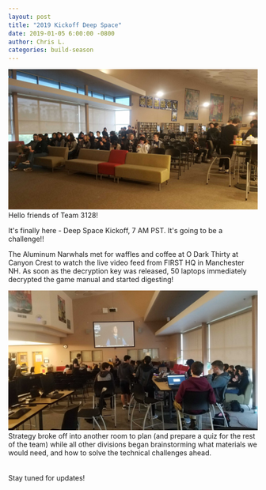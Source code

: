 ```yaml
---
layout: post
title: "2019 Kickoff Deep Space"
date: 2019-01-05 6:00:00 -0800
author: Chris L.
categories: build-season
---
```

<img src="/assets/Kickoff_1.jpg" class="leftimage">
Hello friends of Team 3128!

It's finally here - Deep Space Kickoff, 7 AM PST.  It's going to be a challenge!!

The Aluminum Narwhals met for waffles and coffee at O Dark Thirty at Canyon Crest to watch the live video feed from FIRST HQ in Manchester NH.  As soon as the decryption key was released, 50 laptops immediately decrypted the game manual and started digesting!  

<img src="/assets/Kickoff_2.jpg" class="rightimage">
Strategy broke off into another room to plan (and prepare a quiz for the rest of the team) while all other divisions began brainstorming what materials we would need, and how to solve the technical challenges ahead.

<br>
<br>
<br>
Stay tuned for updates!

